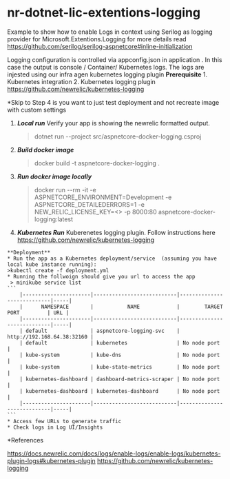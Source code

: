 # nr-dotnet-lic-extentions-logging
Example to show how to enable Logs in context using Serilog as logging provider for Microsoft.Extentions.Logging for more details read https://github.com/serilog/serilog-aspnetcore#inline-initialization


Logging configuration is controlled via appconfig.json in application . In this case the output is console / Container/ Kubernetes logs. The logs are injested using our infra agen kubernetes logging plugin
**Prerequisite**
    1. Kubernetes integration
    2. Kubernetes logging plugin https://github.com/newrelic/kubernetes-logging

*Skip to Step 4 is you want to just test deployment and not recreate image with custom settings

1.  ***Local run*** 
    Verify your app is showing the newrelic formatted output.
    >dotnet run --project src/aspnetcore-docker-logging.csproj 

2.  ***Build docker image*** 

    >docker build -t aspnetcore-docker-logging .

3.  ***Run docker image locally*** 
    
    >docker run --rm -it -e ASPNETCORE_ENVIRONMENT=Development -e ASPNETCORE_DETAILEDERRORS=1 -e NEW_RELIC_LICENSE_KEY=<<YOUR NR KEY>>  -p 8000:80 aspnetcore-docker-logging:latest 

4.   ***Kubernetes Run***
    Kuberenetes logging plugin. Follow instructions here  https://github.com/newrelic/kubernetes-logging

    **Deployment**
    * Run the app as a Kubernetes deployment/service  (assuming you have local kube instance running):
    >kubectl create -f deployment.yml 
    * Running the follwoign should give you url to access the app 
     > minikube service list
    ```
        |----------------------|---------------------------|----------------------------|-----|
        |      NAMESPACE       |           NAME            |        TARGET PORT         | URL |
        |----------------------|---------------------------|----------------------------|-----|
        | default              | aspnetcore-logging-svc    | http://192.168.64.38:32160 |
        | default              | kubernetes                | No node port               |
        | kube-system          | kube-dns                  | No node port               |
        | kube-system          | kube-state-metrics        | No node port               |
        | kubernetes-dashboard | dashboard-metrics-scraper | No node port               |
        | kubernetes-dashboard | kubernetes-dashboard      | No node port               |
        |----------------------|---------------------------|----------------------------|-----|
    ```
    * Access few URLs to generate traffic 
    * Check logs in Log UI/Insights 
    
*References 

https://docs.newrelic.com/docs/logs/enable-logs/enable-logs/kubernetes-plugin-logs#kubernetes-plugin
https://github.com/newrelic/kubernetes-logging



